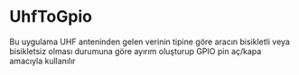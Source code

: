 # UhfToGpio
Bu uygulama UHF anteninden gelen verinin tipine göre aracın bisikletli veya bisikletsiz olması durumuna göre ayırım oluşturup GPIO pin aç/kapa  amacıyla kullanılır
